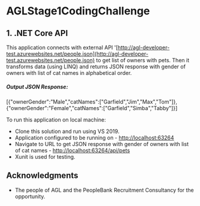 # AGLStage1CodingChallenge

##  1. .NET Core API

This application connects with external API '[http://agl-developer-test.azurewebsites.net/people.json](http://agl-developer-test.azurewebsites.net/people.json) to get list of owners with pets. Then it transforms data (using LINQ) and returns JSON response with gender of owners with list of cat names in alphabetical order.

##### Output JSON Response:
[{"ownerGender":"Male","catNames":["Garfield","Jim","Max","Tom"]},{"ownerGender":"Female","catNames":["Garfield","Simba","Tabby"]}]


To run this application on local machine:

 - Clone this solution and run using VS 2019.
 - Application configured to be running on - [http://localhost:63264](http://http://localhost:63264) 
 - Navigate to URL to get JSON response with gender of owners with list of cat names   - [http://localhost:63264/api/pets](http://http://localhost:63264/api/pets)
 - Xunit is used for testing.

 ## Acknowledgments

- The people of AGL and the  PeopleBank Recruitment Consultancy  for the opportunity.

